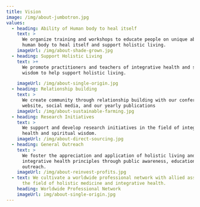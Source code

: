 ```yaml
---
title: Vision
image: /img/about-jumbotron.jpg
values:
  - heading: Ability of Human body to heal itself
    text: >
      We organize training and workshops to educate people on unique ability of
      human body to heal itself and support holistic living.
    imageUrl: /img/about-shade-grown.jpg
  - heading: Support Holistic Living
    text: >+
      We promote practitioners and teachers of integrative health and spiritual
      wisdom to help support holistic living.

    imageUrl: /img/about-single-origin.jpg
  - heading: Relationship building
    text: >
      We create community through relationship building with our conferences,
      website, social media, and our yearly publications
    imageUrl: /img/about-sustainable-farming.jpg
  - heading: Research Initiatives
    text: >
      We support and develop research initiatives in the field of integrative
      health and spiritual wisdom.
    imageUrl: /img/about-direct-sourcing.jpg
  - heading: General Outreach
    text: >
      We foster the appreciation and application of holistic living and
      integrative health principles through public awareness, education, and
      outreach.
    imageUrl: /img/about-reinvest-profits.jpg
  - text: We cultivate a worldwide professional network with allied associations in
      the field of holistic medicine and integrative health.
    heading: Worldwide Professional Network
    imageUrl: img/about-single-origin.jpg
---
```

